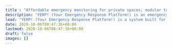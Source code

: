 ```yaml
---
title : "Affordable emergency monitoring for private spaces; modular to meet a diversity of needs."
description: "YERP! (Your Emergency Response Platform!) is an emergency monitoring platform currently under development, built to encourage centering at-risk populations in the design of systems deployed on their behalf."
lead: "YERP! (Your Emergency Response Platform!) is a system built for customization and collaboration with at-risk populations, and the front-line workers serving them."
date: 2020-10-06T08:47:36+00:00
lastmod: 2020-10-06T08:47:36+00:00
draft: false
images: []
---
```

